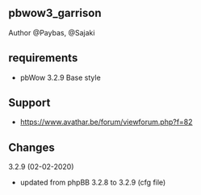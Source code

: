 
## pbwow3_garrison

Author @Paybas, @Sajaki

## requirements
- pbWow 3.2.9 Base style 

## Support
- https://www.avathar.be/forum/viewforum.php?f=82

## Changes
3.2.9 (02-02-2020)
- updated from phpBB 3.2.8 to 3.2.9 (cfg file)

